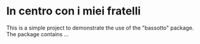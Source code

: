 # In centro con i miei fratelli

This is a simple project to demonstrate the use of the "bassotto" package. The package
contains ...
